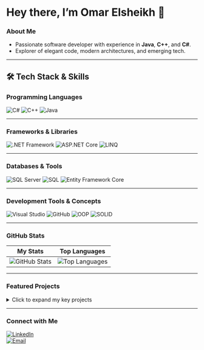 # Hey there, I’m Omar Elsheikh 👋

###  About Me
-  Passionate software developer with experience in **Java**, **C++**, and **C#**.
-  Explorer of elegant code, modern architectures, and emerging tech.

---

## 🛠️ Tech Stack & Skills

### Programming Languages
![C#](https://img.shields.io/badge/C%23-239120?style=flat-square&logo=c-sharp&logoColor=white)
![C++](https://img.shields.io/badge/C++-00599C?style=flat-square&logo=cplusplus&logoColor=white)
![Java](https://img.shields.io/badge/Java-007396?style=flat-square&logo=java&logoColor=white)

---

### Frameworks & Libraries
![.NET Framework](https://img.shields.io/badge/.NET%20Framework-512BD4?style=flat-square&logo=dotnet&logoColor=white)
![ASP.NET Core](https://img.shields.io/badge/ASP.NET%20Core-512BD4?style=flat-square&logo=dotnet&logoColor=white)
![LINQ](https://img.shields.io/badge/LINQ-512BD4?style=flat-square&logo=dotnet&logoColor=white)

---

### Databases & Tools
![SQL Server](https://img.shields.io/badge/SQL%20Server-CC2927?style=flat-square&logo=microsoftsqlserver&logoColor=white)
![SQL](https://img.shields.io/badge/SQL-4479A1?style=flat-square&logo=database&logoColor=white)
![Entity Framework Core](https://img.shields.io/badge/EF%20Core-512BD4?style=flat-square&logo=dotnet&logoColor=white)

---

### Development Tools & Concepts
![Visual Studio](https://img.shields.io/badge/Visual%20Studio-5C2D91?style=flat-square&logo=visualstudio&logoColor=white)
![GitHub](https://img.shields.io/badge/GitHub-181717?style=flat-square&logo=github&logoColor=white)
![OOP](https://img.shields.io/badge/OOP-FB7A24?style=flat-square&logoColor=white)
![SOLID](https://img.shields.io/badge/SOLID-2CA5E0?style=flat-square&logoColor=white)


---

###  GitHub Stats

| My Stats | Top Languages |
|----------|---------------|
| ![GitHub Stats](https://github-readme-stats.vercel.app/api?username=OmarElsheikh20&show_icons=true&theme=tokyonight) | ![Top Languages](https://github-readme-stats.vercel.app/api/top-langs/?username=OmarElsheikh20&layout=compact&theme=tokyonight) |

---

###  Featured Projects

<details>
  <summary> Click to expand my key projects</summary>

- [**Watch_it**](https://github.com/OmarElsheikh20/Watch_it) — A Java application for managing or tracking items (add your description here).
- [**DigitalWalletSystemV02**](https://github.com/OmarElsheikh20/DigitalWalletSystemV02) — A C++ desktop wallet using Qt for sending, receiving, and managing transactions.
- [**AuraStore**](https://github.com/OmarElsheikh20/AuraStore) — A C#/.NET e-commerce platform with shopping cart, Stripe payments, OAuth, and admin dashboard.

</details>

---

###  Connect with Me

[![LinkedIn](https://img.shields.io/badge/LinkedIn-blue?style=flat&logo=linkedin)](https://linkedin.com/in/YOUR_LINKEDIN_PROFILE)  
[![Email](https://img.shields.io/badge/Email-D14836?style=flat&logo=gmail&logoColor=white)](mailto:your@email.com)
